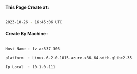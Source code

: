 
   
#### This Page Create at:

```bash

2023-10-26 - 16:45:06 UTC

```

#### Create By Machine:

```bash

Host Name : fv-az337-306

platform  : Linux-6.2.0-1015-azure-x86_64-with-glibc2.35

Ip Local  : 10.1.0.111

```

